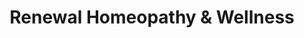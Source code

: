 ---
title: "Renewal Homeopathy & Wellness"
url: /calgary/renewal-homeopathy-and-wellness/
shop: shop
---